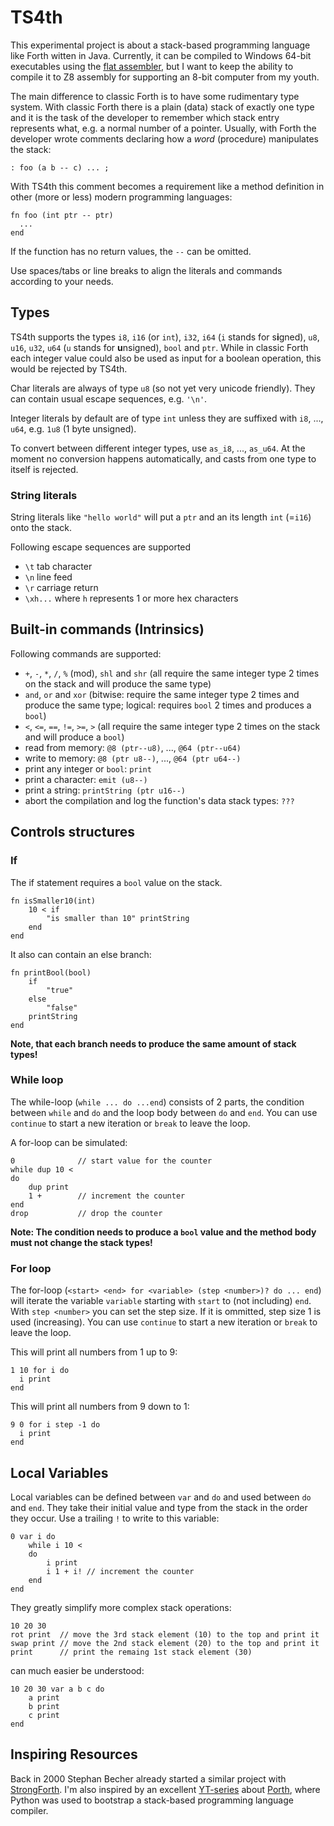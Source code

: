 # TS4th
This experimental project is about a stack-based programming language like Forth witten in Java.
Currently, it can be compiled to Windows 64-bit executables using the [flat assembler](https://flatassembler.net/), but I want to keep the ability to compile it to Z8 assembly for supporting an 8-bit computer from my youth.

The main difference to classic Forth is to have some rudimentary type system.
With classic Forth there is a plain (data) stack of exactly one type and it is the task of the developer to remember which stack entry represents what, e.g. a normal number of a pointer.
Usually, with Forth the developer wrote comments declaring how a *word* (procedure) manipulates the stack:
```
: foo (a b -- c) ... ;
```
With TS4th this comment becomes a requirement like a method definition in other (more or less) modern programming languages:
```
fn foo (int ptr -- ptr)
  ...
end
```
If the function has no return values, the `--` can be omitted.

Use spaces/tabs or line breaks to align the literals and commands according to your needs.

## Types
TS4th supports the types `i8`, `i16` (or `int`), `i32`, `i64` (`i` stands for s**i**gned), `u8`, `u16`, `u32`, `u64` (`u` stands for **u**nsigned), `bool` and `ptr`.
While in classic Forth each integer value could also be used as input for a boolean operation, this would be rejected by TS4th.

Char literals are always of type `u8` (so not yet very unicode friendly).
They can contain usual escape sequences, e.g. `'\n'`.

Integer literals by default are of type `int` unless they are suffixed with `i8`, ..., `u64`, e.g. `1u8` (1 byte unsigned).

To convert between different integer types, use `as_i8`, ..., `as_u64`.
At the moment no conversion happens automatically, and casts from one type to itself is rejected.

### String literals
String literals like `"hello world"` will put a `ptr` and an its length `int` (=`i16`) onto the stack.

Following escape sequences are supported
- `\t` tab character
- `\n` line feed
- `\r` carriage return
- `\xh...` where `h` represents 1 or more hex characters

## Built-in commands (Intrinsics)
Following commands are supported:
- `+`, `-`, `*`, `/`, `%` (mod), `shl` and `shr` (all require the same integer type 2 times on the stack and will produce the same type)
- `and`, `or` and `xor` (bitwise: require the same integer type 2 times and produce the same type; logical: requires `bool` 2 times and produces a `bool`)
- `<`, `<=`, `==`, `!=`, `>=`, `>` (all require the same integer type 2 times on the stack and will produce a `bool`)
- read from memory: `@8 (ptr--u8)`, ..., `@64 (ptr--u64)`
- write to memory: `@8 (ptr u8--)`, ..., `@64 (ptr u64--)`
- print any integer or `bool`: `print`
- print a character: `emit (u8--)`
- print a string: `printString (ptr u16--)`
- abort the compilation and log the function's data stack types: `???`

## Controls structures
### If
The if statement requires a `bool` value on the stack.
```
fn isSmaller10(int)
	10 < if
		"is smaller than 10" printString
	end
end
```
It also can contain an else branch:
```
fn printBool(bool)
	if
		"true"
	else
		"false"
	printString
end
```
**Note, that each branch needs to produce the same amount of stack types!**

### While loop
The while-loop (`while ... do ...end`) consists of 2 parts, the condition between `while` and `do` and the loop body between `do` and `end`.
You can use `continue` to start a new iteration or `break` to leave the loop.

A for-loop can be simulated:
```
0              // start value for the counter
while dup 10 <
do
	dup print
	1 +        // increment the counter
end
drop           // drop the counter
```
**Note: The condition needs to produce a `bool` value and the method body must not change the stack types!**

### For loop
The for-loop (`<start> <end> for <variable> (step <number>)? do ... end`) will iterate the variable `variable` starting with `start` to (not including) `end`.
With `step <number>` you can set the step size.
If it is ommitted, step size 1 is used (increasing).
You can use `continue` to start a new iteration or `break` to leave the loop.

This will print all numbers from 1 up to 9:
```
1 10 for i do
  i print
end
```
This will print all numbers from 9 down to 1:
```
9 0 for i step -1 do
  i print
end
```

## Local Variables
Local variables can be defined between `var` and `do` and used between `do` and `end`.
They take their initial value and type from the stack in the order they occur.
Use a trailing `!` to write to this variable:
```
0 var i do
	while i 10 <
	do
		i print
		i 1 + i! // increment the counter
	end
end
```

They greatly simplify more complex stack operations:
```
10 20 30
rot print  // move the 3rd stack element (10) to the top and print it
swap print // move the 2nd stack element (20) to the top and print it
print      // print the remaing 1st stack element (30)
```
can much easier be understood:
```
10 20 30 var a b c do
	a print
	b print
	c print
end
```

## Inspiring Resources
Back in 2000 Stephan Becher already started a similar project with [StrongForth](https://www.stephan-becher.de/strongforth/).
I'm also inspired by an excellent [YT-series](https://www.youtube.com/watch?v=8QP2fDBIxjM&list=PLpM-Dvs8t0VbMZA7wW9aR3EtBqe2kinu4) about [Porth](https://gitlab.com/tsoding/porth), where Python was used to bootstrap a stack-based programming language compiler.
